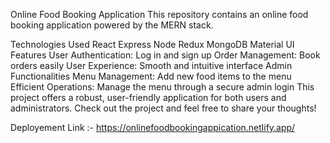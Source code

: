 Online Food Booking Application
This repository contains an online food booking application powered by the MERN stack.

Technologies Used
React
Express
Node
Redux
MongoDB
Material UI
Features
User Authentication: Log in and sign up
Order Management: Book orders easily
User Experience: Smooth and intuitive interface
Admin Functionalities
Menu Management: Add new food items to the menu
Efficient Operations: Manage the menu through a secure admin login
This project offers a robust, user-friendly application for both users and administrators. Check out the project and feel free to share your thoughts!

Deployement Link :- https://onlinefoodbookingappication.netlify.app/
